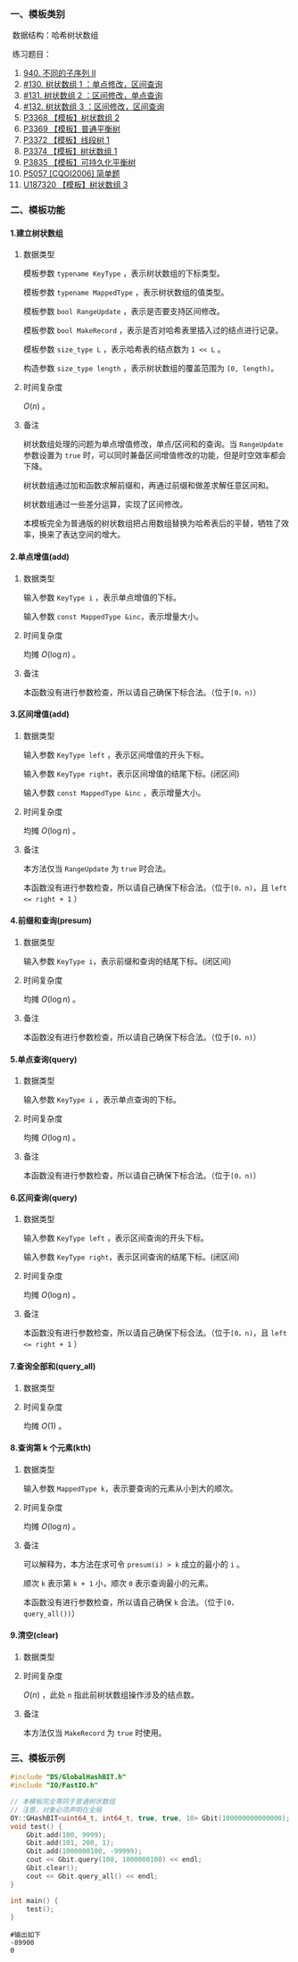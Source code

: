 ### 一、模板类别

​	数据结构：哈希树状数组

​	练习题目：

1. [940. 不同的子序列 II](https://leetcode.cn/problems/distinct-subsequences-ii)
2. [#130. 树状数组 1 ：单点修改，区间查询](https://loj.ac/p/130)
3. [#131. 树状数组 2 ：区间修改，单点查询](https://loj.ac/p/131)
4. [#132. 树状数组 3 ：区间修改，区间查询](https://loj.ac/p/132)
5. [P3368 【模板】树状数组 2](https://www.luogu.com.cn/problem/P3368)
6. [P3369 【模板】普通平衡树](https://www.luogu.com.cn/problem/P3369)
7. [P3372 【模板】线段树 1](https://www.luogu.com.cn/problem/P3372)
8. [P3374 【模板】树状数组 1](https://www.luogu.com.cn/problem/P3374)
9. [P3835 【模板】可持久化平衡树](https://www.luogu.com.cn/problem/P3835)
10. [P5057 [CQOI2006] 简单题](https://www.luogu.com.cn/problem/P5057)
11. [U187320 【模板】树状数组 3](https://www.luogu.com.cn/problem/U187320)




### 二、模板功能

#### 1.建立树状数组

1. 数据类型

   模板参数 `typename KeyType` ，表示树状数组的下标类型。

   模板参数 `typename MappedType` ，表示树状数组的值类型。

   模板参数 `bool RangeUpdate`​ ，表示是否要支持区间修改。

   模板参数 `bool MakeRecord` ，表示是否对哈希表里插入过的结点进行记录。

   模板参数 `size_type L`​ ，表示哈希表的结点数为 `1 << L` 。

   构造参数 `size_type length` ，表示树状数组的覆盖范围为 `[0, length)`。

2. 时间复杂度

    $O(n)$ 。

3. 备注

   树状数组处理的问题为单点增值修改，单点/区间和的查询。当 `RangeUpdate` 参数设置为 `true` 时，可以同时兼备区间增值修改的功能，但是时空效率都会下降。

   树状数组通过加和函数求解前缀和，再通过前缀和做差求解任意区间和。

   树状数组通过一些差分运算，实现了区间修改。
   
   本模板完全为普通版的树状数组把占用数组替换为哈希表后的平替，牺牲了效率，换来了表达空间的增大。


#### 2.单点增值(add)

1. 数据类型

   输入参数 `KeyType i​` ，表示单点增值的下标。

   输入参数 `const MappedType &inc​` ，表示增量大小。

2. 时间复杂度

   均摊 $O(\log n)$ 。

3. 备注

   本函数没有进行参数检查，所以请自己确保下标合法。（位于`[0，n)`）


#### 3.区间增值(add)

1. 数据类型

   输入参数 `KeyType left` ，表示区间增值的开头下标。

   输入参数 `KeyType right​` ，表示区间增值的结尾下标。(闭区间)

   输入参数 `const MappedType &inc` ，表示增量大小。

2. 时间复杂度

   均摊 $O(\log n)$ 。

3. 备注

   本方法仅当 `RangeUpdate` 为 `true` 时合法。

   本函数没有进行参数检查，所以请自己确保下标合法。（位于`[0，n)`，且 `left <= right + 1` ）
   
   
#### 4.前缀和查询(presum)

1. 数据类型

   输入参数 `KeyType i`，表示前缀和查询的结尾下标。(闭区间)

2. 时间复杂度

   均摊 $O(\log n)$ 。

3. 备注

   本函数没有进行参数检查，所以请自己确保下标合法。（位于`[0，n)`）


#### 5.单点查询(query)

1. 数据类型

   输入参数 `KeyType i` ，表示单点查询的下标。

2. 时间复杂度

   均摊 $O(\log n)$ 。

3. 备注

   本函数没有进行参数检查，所以请自己确保下标合法。（位于`[0，n)`）


#### 6.区间查询(query)

1. 数据类型

   输入参数 `KeyType left​` ，表示区间查询的开头下标。

   输入参数 `KeyType right​`，表示区间查询的结尾下标。(闭区间)

2. 时间复杂度

   均摊 $O(\log n)$ 。
   
3. 备注

   本函数没有进行参数检查，所以请自己确保下标合法。（位于`[0，n)`，且 `left <= right + 1` ）


#### 7.查询全部和(query_all)

1. 数据类型

2. 时间复杂度

   均摊 $O(1)$ 。

#### 8.查询第 k 个元素(kth)

1. 数据类型

   输入参数 `MappedType k​` ，表示要查询的元素从小到大的顺次。

2. 时间复杂度

   均摊 $O(\log n)$ 。

3. 备注

   可以解释为，本方法在求可令 `presum(i) > k` 成立的最小的 `i` 。

   顺次 `k​` 表示第 `k + 1` 小，顺次 `0` 表示查询最小的元素。

   本函数没有进行参数检查，所以请自己确保 `k` 合法。（位于`[0，query_all())`）
#### 9.清空(clear)

1. 数据类型

2. 时间复杂度

    $O(n)$ ，此处 `n` 指此前树状数组操作涉及的结点数。

3. 备注

   本方法仅当 `MakeRecord` 为 `true` 时使用。


### 三、模板示例

```c++
#include "DS/GlobalHashBIT.h"
#include "IO/FastIO.h"

// 本模板完全等同于普通树状数组
// 注意，对象必须声明在全局
OY::GHashBIT<uint64_t, int64_t, true, true, 10> Gbit(100000000000000);
void test() {
    Gbit.add(100, 9999);
    Gbit.add(101, 200, 1);
    Gbit.add(1000000100, -99999);
    cout << Gbit.query(100, 1000000100) << endl;
    Gbit.clear();
    cout << Gbit.query_all() << endl;
}

int main() {
    test();
}
```

```
#输出如下
-89900
0


```

